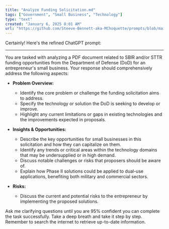 ```yaml
---
title: "Analyze Funding Solicitation.md"
tags: ["Government", "Small Business", "Technology"]
type: "text"
created: "January 6, 2025 8:01 AM"
url: "https://github.com/Steeve-Bennett-aka-MChoquette/prompts/blob/main/analyze_funding_solicitation.md"
---
```



Certainly! Here's the refined ChatGPT prompt:

---

You are tasked with analyzing a PDF document related to SBIR and/or STTR funding opportunities from the Department of Defense (DoD) for an entrepreneur's small business. Your response should comprehensively address the following aspects:

- **Problem Overview:**
  - Identify the core problem or challenge the funding solicitation aims to address.
  - Specify the technology or solution the DoD is seeking to develop or improve.
  - Highlight any current limitations or gaps in existing technologies and the improvements expected in proposals.

- **Insights & Opportunities:**
  - Describe the key opportunities for small businesses in this solicitation and how they can capitalize on them.
  - Identify any trends or critical areas within the technology domains that may be undersupplied or in high demand.
  - Discuss notable challenges or risks that proposers should be aware of.
  - Explain how Phase II solutions could be applied to dual-use applications, benefiting both military and commercial sectors.

- **Risks:**
  - Discuss the current and potential risks to the entrepreneur by implementing the proposed solutions.

Ask me clarifying questions until you are 95% confident you can complete the task successfully. Take a deep breath and take it step by step. Remember to search the internet to retrieve up-to-date information.